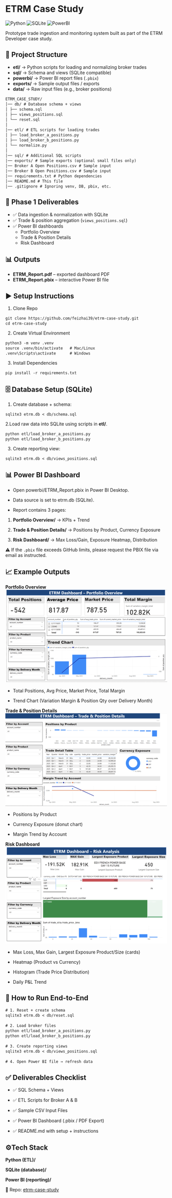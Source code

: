 # ETRM Case Study  
![Python](https://img.shields.io/badge/Python-3.8-blue)
![SQLite](https://img.shields.io/badge/SQLite-3-lightgrey)
![PowerBI](https://img.shields.io/badge/Power%20BI-Dashboard-yellow)

Prototype trade ingestion and monitoring system built as part of the ETRM Developer case study. 

## 📂 Project Structure  
- **etl/** → Python scripts for loading and normalizing broker trades  
- **sql/** → Schema and views (SQLite compatible)  
- **powerbi/** → Power BI report files (`.pbix`)  
- **exports/** → Sample output files / exports  
- **data/** → Raw input files (e.g., broker positions)
  
```
ETRM_CASE_STUDY/
│── db/ # Database schema + views
│ ├── schema.sql
│ ├── views_positions.sql
│ └── reset.sql
│
│── etl/ # ETL scripts for loading trades
│ ├── load_broker_a_positions.py
│ ├── load_broker_b_positions.py
│ └── normalize.py
│
│── sql/ # Additional SQL scripts
│── exports/ # Sample exports (optional small files only)
│── Broker A Open Positions.csv # Sample input
│── Broker B Open Positions.csv # Sample input
│── requirements.txt # Python dependencies
│── README.md # This file
│── .gitignore # Ignoring venv, DB, pbix, etc.
```

## 🚀 Phase 1 Deliverables  
- ✅ Data ingestion & normalization with SQLite  
- ✅ Trade & position aggregation (`views_positions.sql`)  
- ✅ Power BI dashboards  
  - Portfolio Overview  
  - Trade & Position Details  
  - Risk Dashboard  

## 📊 Outputs  
- **ETRM_Report.pdf** – exported dashboard PDF  
- **ETRM_Report.pbix** – interactive Power BI file  

## ▶️ Setup Instructions
1. Clone Repo
```
git clone https://github.com/feizhai39/etrm-case-study.git
cd etrm-case-study
```
2. Create Virtual Environment
```
python3 -m venv .venv
source .venv/bin/activate   # Mac/Linux
.venv\Scripts\activate      # Windows
```
3. Install Dependencies 
```
pip install -r requirements.txt
```
## 🗄️ Database Setup (SQLite)

1. Create database + schema:
```
sqlite3 etrm.db < db/schema.sql
```
2.Load raw data into SQLite using scripts in **etl/**.
```
python etl/load_broker_a_positions.py
python etl/load_broker_b_positions.py
```
3. Create reporting view:
```
sqlite3 etrm.db < db/views_positions.sql
```
## 📊 Power BI Dashboard

- Open powerbi/ETRM_Report.pbix in Power BI Desktop.

- Data source is set to etrm.db (SQLite).

- Report contains 3 pages:

1. **Portfolio Overview/** → KPIs + Trend

2. **Trade & Position Details/** → Positions by Product, Currency Exposure

3. **Risk Dashboard/** → Max Loss/Gain, Exposure Heatmap, Distribution

⚠️ If the `.pbix` file exceeds GitHub limits, please request the PBIX file via email as instructed.


## 📈 Example Outputs
**Portfolio Overview**
![Portfolio Overview](images/dashboard_overview.png)

- Total Positions, Avg Price, Market Price, Total Margin

- Trend Chart (Variation Margin & Position Qty over Delivery Month)

**Trade & Position Details**
![Trade & Position Details](images/trade_position_details.png)

- Positions by Product

- Currency Exposure (donut chart)

- Margin Trend by Account

**Risk Dashboard**
![Risk Dashboard](images/risk_view.png)

- Max Loss, Max Gain, Largest Exposure Product/Size (cards)

- Heatmap (Product vs Currency)

- Histogram (Trade Price Distribution)

- Daily P&L Trend
## 🚀 How to Run End-to-End
```
# 1. Reset + create schema
sqlite3 etrm.db < db/reset.sql

# 2. Load broker files
python etl/load_broker_a_positions.py
python etl/load_broker_b_positions.py

# 3. Create reporting views
sqlite3 etrm.db < db/views_positions.sql

# 4. Open Power BI file → refresh data

```
## ✅ Deliverables Checklist

- ✅ SQL Schema + Views

- ✅ ETL Scripts for Broker A & B

- ✅ Sample CSV Input Files

- ✅ Power BI Dashboard (.pbix / PDF Export)

- ✅ README.md with setup + instructions

## ⚙️Tech Stack
**Python (ETL)/**

**SQLite (database)/**

**Power BI (reporting)/**

🔗 Repo: [etrm-case-study](https://github.com/feizhai39/etrm-case-study/)
